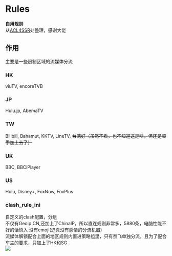 # Rules
__自用规则__   
从[ACL4SSR](https://github.com/ACL4SSR/ACL4SSR)处整理，感谢大佬  
## 作用  
主要是一些限制区域的流媒体分流  
### HK  
viuTV, encoreTVB
### JP  
Hulu.jp, AbemaTV
### TW  
Bilibili, Bahamut, KKTV, LineTV, ~~台湾好（虽然不看，也不知道这是啥，但还是顺手加上去了）~~    
### UK  
BBC, BBCiPlayer  
### US  
Hulu, Disney+, FoxNow, FoxPlus  
### clash_rule_ini  
自定义的clash配置，分组  
不仅有Geoip CN,还加上了ChinaIP，所以直连规则非常多，5880条，电脑性能不好的话慎入
没有emoji(迫真没有感情的分流机器)  
流媒体解锁配合上面的地区规则内置进策略组里，只有奈飞单独分流，且为了配合车主的要求，只加上了HK和SG  
![](https://github.com/JessYi228/Something/blob/master/%E6%89%B9%E6%B3%A8%202020-06-30%20102720.png)


